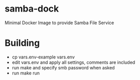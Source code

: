 # samba-dock
Minimal Docker Image to provide Samba File Service

# Building
- cp vars.env-example vars.env
- edit vars.env and apply all settings, comments are included
- run make and specify smb password when asked
- run make run
